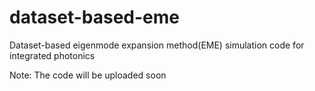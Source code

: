 # dataset-based-eme
Dataset-based eigenmode expansion method(EME) simulation code for integrated photonics

Note: The code will be uploaded soon
